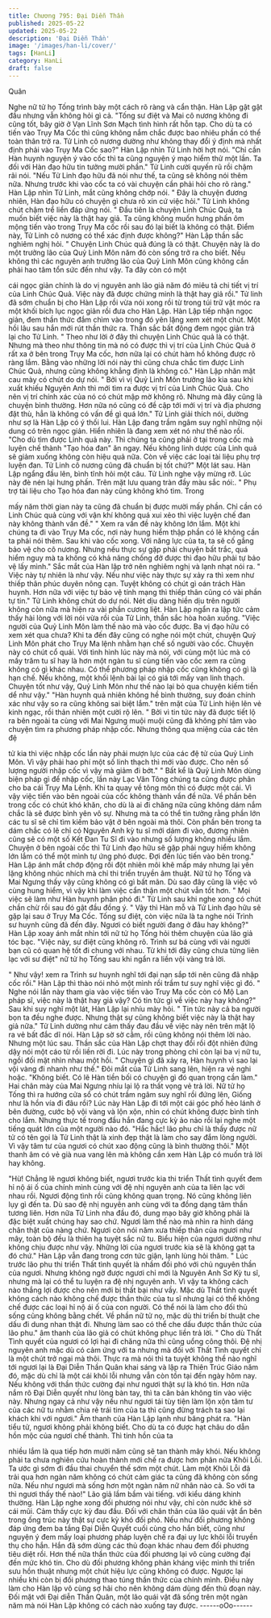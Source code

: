 ```yaml
---
title: Chương 795: Đại Diễn Thần
published: 2025-05-22
updated: 2025-05-22
description: 'Đại Diễn Thần'
image: '/images/han-li/cover/'
tags: [HanLi]
category: HanLi
draft: false
---
```


Quân

Nghe nữ tử họ Tống trình bày một cách rõ ràng và cẩn thận. Hàn
Lập gật gật đầu nhưng vẫn không hỏi gì cả.
"Tống sư điệt và Mai cô nương không đi cũng tốt, bây giờ ở Vạn
Lĩnh Sơn Mạch tình hình rất hỗn tạp. Cho dù ta có tiến vào Trụy
Ma Cốc thì cũng không nắm chắc được bao nhiêu phần có thể
toàn thân trở ra. Tử Linh cô nương dường như không thay đổi ý
định mà nhất định phải vào Trụy Ma Cốc sao?" Hàn Lập nhìn Tử
Linh hời hợt nói.
"Chỉ cần Hàn huynh nguyện ý vào cốc thì ta cũng nguyện ý mạo
hiểm thử một lần. Ta đối với Hàn đạo hữu tin tưởng mười phần."
Tử Linh cười quyến rũ rồi chậm rãi nói.
"Nếu Tử Linh đạo hữu đã nói như thế, ta cũng sẽ không nói thêm
nữa. Nhưng trước khi vào cốc ta có vài chuyện cần phải hỏi cho
rõ ràng." Hàn Lập nhìn Tử Linh, mắt cũng không chớp nói.
" Đây là chuyện đương nhiên, Hàn đạo hữu có chuyện gì chưa rõ
xin cứ việc hỏi." Tử Linh không chút chậm trể liền đáp ứng nói.
" Đầu tiên là chuyện Linh Chúc Quả, ta muốn biết việc này là thật
hay giả. Ta cũng không muốn hưng phấn ôm mộng tiến vào trong
Trụy Ma cốc rồi sau đó lại biết là không có thật. Điểm này, Tử Linh
cô nương có thể xác định được không?" Hàn Lập thần sắc
nghiêm nghị hỏi.
" Chuyện Linh Chúc quả đúng là có thật. Chuyện này là do một
trưởng lão của Quỷ Linh Môn năm đó còn sống trở ra cho biết.
Nếu không thì các nguyên anh trưởng lão của Quỷ Linh Môn cũng
không cần phải hao tâm tổn sức đến như vậy. Ta đây còn có một

cái ngọc giản chính là do vị nguyên anh lão giả năm đó miêu tả
chi tiết vị trí của Linh Chúc Quả. Việc này đã được chứng minh là
thật hay giả rồi." Tử linh đã sớm chuẩn bị cho Hàn Lập rồi vừa nói
xong rồi từ trong túi trữ vật móc ra một khối bích lục ngọc giản rồi
đưa cho Hàn Lập.
Hàn Lập tiếp nhận ngọc giản, đem thần thức đắm chìm vào trong
đó yên lặng xem xét một chút.
Một hồi lâu sau hắn mới rút thần thức ra. Thần sắc bất động đem
ngọc giản trả lại cho Tử Linh.
" Theo như lời ở đây thì chuyện Linh Chúc quả là có thật. Nhưng
mà theo như thông tin mà nó có được thì vị trí của Linh Chúc Quả
ở rất xa ở bên trong Trụy Ma cốc, hơn nữa lại có chút hàm hồ
không được rõ ràng lắm. Bằng vào những lời nói này thì cũng
chưa chắc tìm được Linh Chúc Quả, nhưng cũng không khẳng
định là không có." Hàn Lập nhăn mặt cau mày có chút do dự nói.
" Bởi vì vị Quỷ Linh Môn trưởng lão kia sau khi xuất khiếu Nguyên
Anh thì mới tìm ra được vị trí của Linh Chúc Quả. Cho nên vị trí
chính xác của nó có chút mập mờ không rõ. Nhưng mà đây cũng
là chuyện bình thường. Hơn nữa nó cũng có đề cập tới mới vị trí
và địa phương đặt thù, hẳn là không có vấn đề gì quá lớn." Tử
Linh giải thích nói, dường như sợ là Hàn Lập có ý thối lui.
Hàn Lập đang trầm ngâm suy nghĩ những nội dung có trên ngọc
giản. Hiển nhiên là đang xem xét nó như thế nào rồi.
"Cho dù tìm được Linh quả này. Thì chúng ta cũng phải ở tại trong
cốc mà luyện chế thành "Tạo hóa đan" ăn ngay. Nếu không linh
dược của Linh quả sẽ giảm xuống không còn hiệu quả nữa. Còn
về việc các loại tài liệu phụ trợ luyện đan. Tử Linh cô nương cũng
đã chuẩn bị tốt chứ?" Một lát sau. Hàn Lập ngẩng đầu lên, bình
tĩnh hỏi một câu.
Tử Linh nghe vậy mừng rỡ. Lúc này đè nén lại hưng phấn. Trên
mặt lưu quang tràn đầy màu sắc nói:.
" Phụ trợ tài liệu cho Tạo hóa đan này cũng không khó tìm. Trong

mấy năm thời gian này ta cũng đã chuẩn bị được mười mấy phần.
Chỉ cần có Linh Chúc quả cùng với vận khí không quá xui xẻo thì
việc luyện chế đan này không thành vấn đề."
" Xem ra vấn đề này không lớn lắm. Một khi chúng ta đi vào Trụy
Ma cốc, nơi này hung hiểm thập phần có lẽ không cần ta phải nói
thêm. Sau khi vào cốc xong. Với năng lực của ta, ta sẽ cố gắng
bảo vệ cho cô nương. Nhưng nếu thực sự gặp phải chuyện bất
trắc, quá hiểm nguy mà ta không có khả năng chống đở được thì
đạo hữu phải tự bảo vệ lấy mình." Sắc mắt của Hàn lập trở nên
nghiêm nghị và lạnh nhạt nói ra.
" Việc này tự nhiên là như vậy. Nếu như việc này thực sự xảy ra
thì xem như thiếp thân phúc duyên nông cạn. Tuyệt không có chút
gì oán trách Hàn huynh. Hơn nữa với việc tự bảo vệ tính mạng thì
thiếp thân cũng có vài phần tự tin." Tử Linh không chút do dự nói.
Nét dịu dàng hiền dịu trên người không còn nữa mà hiện ra vài
phần cương liệt.
Hàn Lập ngẩn ra lập tức cảm thấy hài lòng với lời nói vừa rồi của
Tử Linh, thần sắc hòa hoãn xuống.
"Việc người của Quỷ Linh Môn làm thế nào mà vào cốc được. Ba
vị đạo hữu có xem xét qua chưa? Khi ta đến đây cũng có nghe
nói một chút, chuyện Quỷ Linh Môn phát cho Trụy Ma lệnh nhằm
hạn chế số người vào cốc. Chuyện này có chút cổ quái. Với tình
hình lúc này mà nói, với cùng một lúc mà có mấy trăm tu sĩ hay là
hơn một ngàn tu sĩ cùng tiến vào cốc xem ra cũng không có gì
khác nhau. Có thể phương pháp nhập cốc cũng không có gì là
hạn chế. Nếu không, một khối lệnh bài lại có giá tới mấy vạn linh
thạch. Chuyện tốt như vậy, Quỷ Linh Môn như thế nào lại bỏ qua
chuyện kiếm tiền dể như vậy."
"Hàn huynh quả nhiên không hề bình thường, suy đoán chính xác
như vậy so ra cũng không sai biệt lắm." trên mặt của Tử Linh hiện
lên vẻ kinh ngạc, rồi thản nhiên một cười rộ lên.
" Bởi vì tin tức này đã được tiết lộ ra bên ngoài ta cùng với Mai
Ngưng muội muội cũng đã không phí tâm vào chuyện tìm ra
phương pháp nhập cốc. Nhưng thông qua miệng của các tên đệ

tử kia thì việc nhập cốc lần này phải mượn lực của các đệ tử của
Quỷ Linh Môn. Vì vậy phải hao phí một số linh thạch thì mới vào
được. Cho nên số lượng người nhập cốc vì vậy mà giảm đi bớt."
" Bất kể là Quỷ Linh Môn dùng biện pháp gì để nhập cốc, lần này
Lạc Vân Tông chúng ta cũng được phân cho ba cái Trụy Ma Lệnh.
Khi ta quay về tông môn thì có được một cái. Vì vậy việc tiến vào
bên ngoài của cốc không thành vần đề nữa. Về phần bên trong
cốc có chút khó khăn, cho dù là ai đi chăng nữa cũng không dám
nắm chắc là sẽ được bình yên vô sự. Nhưng mà ta có thể tin
tưởng rằng phần lớn các tu sĩ sẽ chỉ tìm kiếm bảo vật ở bên ngoài
mà thôi. Còn phần bên trong ta dám chắc có lẽ chỉ có Nguyên
Anh kỳ tu sĩ mới dám đi vào, đương nhiên cũng sẽ có một số Kết
Đan Tu Sĩ đi vào nhưng số lượng không nhiều lắm. Chuyện ở bên
ngoài cốc thì Tử Linh đạo hữu sẽ gặp phải nguy hiểm không lớn
lắm có thể một mình tự ứng phó được. Đợi đến lúc tiến vào bên
trong."
Hàn Lập ánh mắt chớp động rồi đột nhiên môi khẽ mấp máy
nhưng lại yên lặng không nhúc nhích mà chỉ thi triển truyền âm
thuật.
Nữ tử họ Tống và Mai Ngưng thấy vậy cũng không có gì bất mãn.
Dù sao đây cũng là việc vô cùng hung hiểm, vì vậy khi làm việc
cẩn thận một chút vẫn tốt hơn.
" Mọi việc sẽ làm như Hàn huynh phân phó đi." Tử Linh sau khi
nghe xong có chút chần chừ rồi sau đó gật đầu đồng ý.
" Vậy thì Hàn mỗ và Tử Linh đạo hữu sẽ gặp lại sau ở Trụy Ma
Cốc. Tống sư điệt, còn việc nữa là ta nghe nói Trình sư huynh
cũng đã đến đây. Ngươi có biết người đang ở đâu hay không?"
Hàn Lập xoay ánh mắt nhìn tới nữ tử họ Tống hỏi thêm chuyện
của lão giả tóc bạc.
"Việc này, sư điệt cũng không rõ. Trình sư bá cùng với vài người
bạn cũ có quan hệ tốt đi chung với nhau. Từ khi tới đây cũng chưa
từng liên lạc với sư điệt" nữ tử họ Tống sau khi ngẩn ra liền vội
vàng trả lời.

" Như vậy! xem ra Trình sư huynh nghĩ tới đại nạn sắp tới nên
cũng đã nhập cốc rồi." Hàn Lập thì thào nói nhỏ một mình rồi trầm
tư suy nghĩ việc gì đó.
" Nghe nói lần này tham gia vào việc tiến vào Truy Ma cốc còn có
Mộ Lan pháp sĩ, việc này là thật hay giả vậy? Có tin tức gì về việc
này hay không?" Sau khi suy nghĩ một lát, Hàn Lập lại nhíu mày
hỏi.
" Tin tức này cả ba người bọn ta đều nghe được. Nhưng thật sự
cũng không biết việc này là thật hay giả nữa." Tử Linh dường như
cảm thấy đau đầu về việc này nên trên mặt lộ ra vẻ bất đắc dĩ nói.
Hàn Lập sờ sờ cằm, rồi cũng không nói thêm lời nào. Nhưng một
lúc sau. Thần sắc của Hàn Lập chợt thay đổi rồi đột nhiên đứng
dậy nói một cáo từ rồi liền rời đi.
Lúc này trong phòng chỉ còn lại ba vị nữ tu, ngồi đối mặt nhìn
nhau một hồi.
" Chuyện gì đã xảy ra, Hàn huynh vì sao lại vội vàng đi nhanh như
thế." Đôi mắt của Tử Linh sang lên, hiện ra vẻ nghi hoặc.
"Không biết. Có lẽ Hàn tiền bối có chuyện gì đó quan trọng cần
làm." Hai chân mày của Mai Ngưng nhíu lại lộ ra thất vọng vẻ trả
lời.
Nữ tử họ Tống thì ra hướng cửa sổ có chút trầm ngâm suy nghĩ
rồi đứng lên, Giống như là hồn vía đi đâu rồi? Lúc này Hàn Lập đi
tới một cái góc phố hẻo lánh ở bên đường, cước bộ vội vàng và
lộn xộn, nhìn có chút không được bình tỉnh cho lắm. Nhưng thực
tế trong đầu hắn đang cực kỳ ảo nảo rồi lại nghe một tiếng quát
lớn của một người nào đó.
"Hắc hắc! lão phu chỉ là thấy được nữ tử có tên gọi là Tử Linh thật
là xinh đẹp thật là làm cho say đắm lòng người. Vì vậy tâm tư của
ngươi có chút xao động cũng là bình thường thôi." Một thanh âm
có vẻ già nua vang lên mà không cần xem Hàn Lập có muốn trả
lời hay không.

"Hừ! Chẳng lẽ ngươi không biết, ngươi trước kia thi triển Thất tình
quyết đem hỉ nộ ái ố của chính mình cùng với đệ nhị nguyên anh
của ta liên lạc với nhau rồi. Ngươi động tình rồi cũng không quan
trọng. Nó cũng không liên lụy gì đến ta. Dù sao đệ nhị nguyên anh
cùng với ta đồng dạng tâm thần tương liên. Hơn nữa Tử Linh nha
đầu đó, dung mạo bây giờ không phải là đặc biệt xuất chúng hay
sao chứ. Ngươi làm thế nào mà nhìn ra hình dáng chân thật của
nàng chứ. Ngươi còn nói năm xưa thiếp thân của ngươi như mây,
toàn bộ đều là thiên hạ tuyệt sắc nữ tu. Biểu hiện của ngươi
dường như không chịu được như vậy. Những lời của ngươi trước
kia sẽ là không gạt ta đó chứ." Hàn Lập vẫn đang trong cơn tức
giận, lạnh lùng hỏi thăm.
" Lúc trước lão phu thi triển Thất tình quyết là nhầm đối phó với
chủ nguyên thần của ngươi. Nhưng không ngờ được ngươi chỉ
mới là Nguyên Anh Sơ Kỳ tu sĩ, nhưng mà lại có thể tu luyện ra đệ
nhị nguyên anh. Vì vậy ta không cách nào thắng lợi được cho nên
mới bị thất bại như vầy. Mặc dù Thất tình quyết không cách nào
không chế được thần thức của tu sĩ nhưng lại có thể không chế
được các loại hỉ nộ ái ố của con người. Có thể nói là làm cho đối
thủ sống cũng không bằng chết. Về phần nữ tử nọ, mặc dù thi
triển bí thuật che dấu đi dung nhan thật đi. Nhưng làm sao có thể
che dấu được thần thức của lão phu." âm thanh của lão giả có
chút không phục liền trả lời.
" Cho dù Thất Tình quyết của ngươi có lợi hại đi chăng nữa thì
cũng uổng công thôi. Đệ nhị nguyên anh mặc dù có cảm ứng với
ta nhưng mà đối với Thất Tình quyết chỉ là một chút trở ngại mà
thôi. Thực ra mà nói thì ta tuyệt không thể nào nghĩ tới ngươi lại là
Đại Diễn Thần Quân khai sáng và lập ra Thiên Trúc Giáo năm đó,
mặc dù chỉ là một cái khôi lỗi nhưng vẫn còn tồn tại đến ngày hôm
nay. Nếu không với thần thức cường đại như ngươi thật sự là khó
tin. Hơn nữa nắm rõ Đại Diễn quyết như lòng bàn tay, thì ta căn
bản không tin vào việc này. Nhưng ngay cả như vậy nếu như
ngươi tái tùy tiện làm lộn xộn tâm tư của các nữ tu nhằm chia rẻ
trái tim của ta thì cũng đừng trách ta sao lại khách khi với ngươi."
Âm thanh của Hàn Lập lạnh như băng phát ra.
"Hàn tiểu tử, ngươi không phải không biết. Cho dù ta có được hạt
châu do dẫn hồn mộc của ngươi chế thành. Thì tinh hồn của ta

nhiều lắm là qua tiếp hơn mười năm cũng sẽ tan thành mây khói.
Nếu không phải ta chưa nghiên cứu hoàn thành mới chế ra được
hơn phân nửa Khôi Lỗi. Ta ước gì sớm đi đầu thai chuyển thế
sớm một chút. Làm một Khôi Lỗi đã trải qua hơn ngàn năm không
có chút cảm giác ta cũng đã không còn sống nữa. Nếu như ngươi
mà sống hơn một ngàn năm nữ nhân nào cả. So với ta thì ngươi
thấy thế nào!" Lão giả lầm bầm vài tiếng. với kiểu dáng khinh
thường.
Hàn Lập nghe xong đối phương nói như vậy, chỉ còn nước khẽ sờ
cái mũi. Cảm thấy cực kỳ đau đầu.
Đối với chân thân của lão quái vật ẩn bên trong ống trúc này thật
sự cực kỳ khó đối phó. Nếu như đối phương không đáp ứng đem
ba tầng Đại Diễn Quyết cuối cùng cho hắn biết, cũng như nguyện
ý đem mấy loại phương pháp luyện chế ra đại uy lực khôi lỗi
truyền thụ cho hắn.
Hắn đã sớm dùng các thủ đoạn khác nhau đem đối phương tiêu
diệt rồi.
Hơn thế nữa thần thức của đối phương lại vô cùng cường đại đến
mức khó tin. Cho dù đối phương không phản kháng việc mình thi
triển sưu hồn thuật nhưng một chút hiệu lực cũng không có được.
Ngược lại nhiều khi còn bị đối phương thao túng thần thức của
chính mình. Điều này làm cho Hàn lập vô cùng sợ hãi cho nên
không dám dùng đến thủ đoạn này.
Đối mặt với Đại diễn Thần Quân, một lão quái vật đã sống trên
một ngàn năm mà nói Hàn Lập không có cách nào xuống tay
được.
------oOo------
